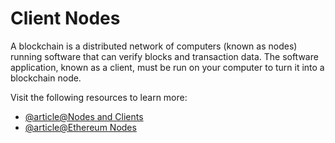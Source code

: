 # Client Nodes

A blockchain is a distributed network of computers (known as nodes) running software that can verify blocks and transaction data. The software application, known as a client, must be run on your computer to turn it into a blockchain node.

Visit the following resources to learn more:

- [@article@Nodes and Clients](https://ethereum.org/en/developers/docs/nodes-and-clients/)
- [@article@Ethereum Nodes](https://www.coindesk.com/learn/ethereum-nodes-and-clients-a-complete-guide/)